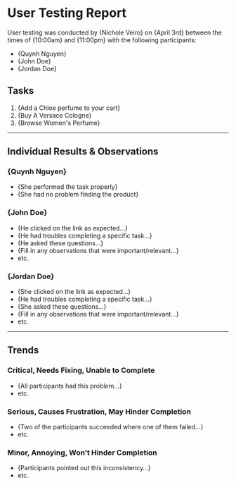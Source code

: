 # User Testing Report

User testing was conducted by {Nichole Veiro} on {April 3rd} between the times of {10:00am} and {11:00pm} with the following participants:

- {Quynh Nguyen}
- {John Doe}
- {Jordan Doe}

## Tasks

1. {Add a Chloe perfume to your cart}
2. {Buy A Versace Cologne}
3. {Browse Women's Perfume}

---

## Individual Results & Observations

### {Quynh Nguyen}

- {She performed the task properly}
- {She had no problem finding the product}


### {John Doe}

- {He clicked on the link as expected…}
- {He had troubles completing a specific task…}
- {He asked these questions…}
- {Fill in any observations that were important/relevant…}
- etc.

### {Jordan Doe}

- {She clicked on the link as expected…}
- {He had troubles completing a specific task…}
- {She asked these questions…}
- {Fill in any observations that were important/relevant…}
- etc.

---

## Trends

### Critical, Needs Fixing, Unable to Complete

- {All participants had this problem…}
- etc.

### Serious, Causes Frustration, May Hinder Completion

- {Two of the participants succeeded where one of them failed…}
- etc.

### Minor, Annoying, Won’t Hinder Completion

- {Participants pointed out this inconsistency…}
- etc.